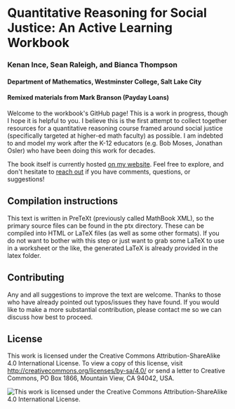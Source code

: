 # Quantitative Reasoning for Social Justice: An Active Learning Workbook

### Kenan Ince, Sean Raleigh, and Bianca Thompson
#### Department of Mathematics, Westminster College, Salt Lake City
#### Remixed materials from Mark Branson (Payday Loans)

Welcome to the workbook's GitHub page! This is a work in progress, though I hope it is helpful to you. I believe this is the first attempt to collect together resources for a quantitative reasoning course framed around social justice (specifically targeted at higher-ed math faculty) as possible. I am indebted to and model my work after the K-12 educators (e.g. Bob Moses, Jonathan Osler) who have been doing this work for decades.

The book itself is currently hosted [on my website](https://cs.westminstercollege.edu/~kince/qr4sj/). Feel free to explore, and don't hesitate to [reach out](mailto:kince@westminstercollege.edu) if you have comments, questions, or suggestions!

## Compilation instructions
This text is written in PreTeXt (previously called MathBook XML), so the primary source files can be found in the ptx directory. These can be compiled into HTML or LaTeX files (as well as some other formats). If you do not want to bother with this step or just want to grab some LaTeX to use in a worksheet or the like, the generated LaTeX is already provided in the latex folder.

## Contributing
Any and all suggestions to improve the text are welcome. Thanks to those who have already pointed out typos/issues they have found. If you would like to make a more substantial contribution, please contact me so we can discuss how best to proceed.

## License
This work is licensed under the Creative Commons Attribution-ShareAlike 4.0 International License. To view a copy of this license, visit http://creativecommons.org/licenses/by-sa/4.0/ or send a letter to Creative Commons, PO Box 1866, Mountain View, CA 94042, USA.

![This work is licensed under the Creative Commons Attribution-ShareAlike 4.0 International License.](https://i.creativecommons.org/l/by-sa/4.0/88x31.png)
